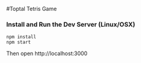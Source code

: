 #Toptal Tetris Game

### Install and Run the Dev Server (Linux/OSX)

```
npm install
npm start
```
Then open http://localhost:3000

